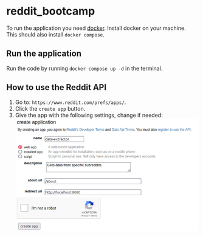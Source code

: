 # reddit_bootcamp
To run the application you need [docker](https://www.docker.com/).
Install docker on your machine. This should also install `docker compose`.

## Run the application
Run the code by running `docker compose up -d` in the terminal.

## How to use the Reddit API
1. Go to: `https://www.reddit.com/prefs/apps/`.
2. Click the `create app` button.
3. Give the app with the following settings, change if needed: ![reddit_image](assets/reddit_apps_section.png)